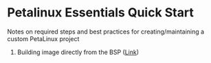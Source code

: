 # Petalinux Essentials Quick Start
Notes on required steps and best practices for creating/maintaining a custom PetaLinux project

1.  Building image directly from the BSP ([Link](https://github.com/MettlerEmbeddedDev/Petalinux_Essentials/blob/main/Direct%20BSP.md))

